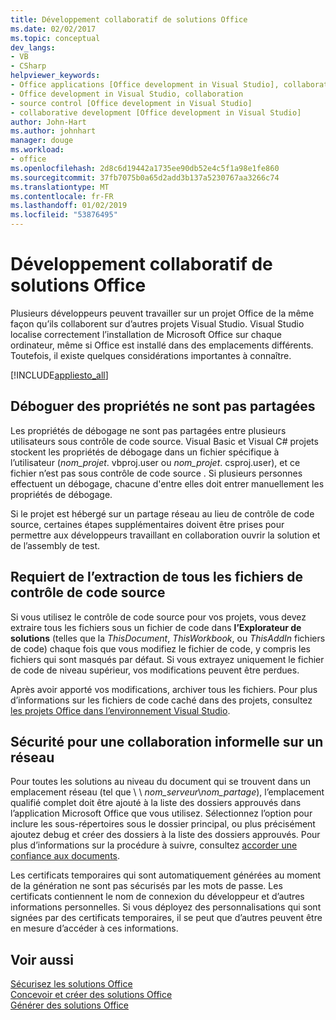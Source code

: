 ```yaml
---
title: Développement collaboratif de solutions Office
ms.date: 02/02/2017
ms.topic: conceptual
dev_langs:
- VB
- CSharp
helpviewer_keywords:
- Office applications [Office development in Visual Studio], collaborative development
- Office development in Visual Studio, collaboration
- source control [Office development in Visual Studio]
- collaborative development [Office development in Visual Studio]
author: John-Hart
ms.author: johnhart
manager: douge
ms.workload:
- office
ms.openlocfilehash: 2d8c6d19442a1735ee90db52e4c5f1a98e1fe860
ms.sourcegitcommit: 37fb7075b0a65d2add3b137a5230767aa3266c74
ms.translationtype: MT
ms.contentlocale: fr-FR
ms.lasthandoff: 01/02/2019
ms.locfileid: "53876495"
---
```

# <a name="collaborative-development-of-office-solutions"></a>Développement collaboratif de solutions Office
  Plusieurs développeurs peuvent travailler sur un projet Office de la même façon qu’ils collaborent sur d’autres projets Visual Studio. Visual Studio localise correctement l’installation de Microsoft Office sur chaque ordinateur, même si Office est installé dans des emplacements différents. Toutefois, il existe quelques considérations importantes à connaître.  
  
 [!INCLUDE[appliesto_all](../vsto/includes/appliesto-all-md.md)]  
  
## <a name="debug-properties-are-not-shared"></a>Déboguer des propriétés ne sont pas partagées  
 Les propriétés de débogage ne sont pas partagées entre plusieurs utilisateurs sous contrôle de code source. Visual Basic et Visual C# projets stockent les propriétés de débogage dans un fichier spécifique à l’utilisateur (*nom_projet*. vbproj.user ou *nom_projet*. csproj.user), et ce fichier n’est pas sous contrôle de code source . Si plusieurs personnes effectuent un débogage, chacune d'entre elles doit entrer manuellement les propriétés de débogage.  
  
 Si le projet est hébergé sur un partage réseau au lieu de contrôle de code source, certaines étapes supplémentaires doivent être prises pour permettre aux développeurs travaillant en collaboration ouvrir la solution et de l’assembly de test.  
  
## <a name="source-control-requires-checking-out-all-files"></a>Requiert de l’extraction de tous les fichiers de contrôle de code source  
 Si vous utilisez le contrôle de code source pour vos projets, vous devez extraire tous les fichiers sous un fichier de code dans **l’Explorateur de solutions** (telles que la *ThisDocument*, *ThisWorkbook*, ou *ThisAddIn* fichiers de code) chaque fois que vous modifiez le fichier de code, y compris les fichiers qui sont masqués par défaut. Si vous extrayez uniquement le fichier de code de niveau supérieur, vos modifications peuvent être perdues.  
  
 Après avoir apporté vos modifications, archiver tous les fichiers. Pour plus d’informations sur les fichiers de code caché dans des projets, consultez [les projets Office dans l’environnement Visual Studio](../vsto/office-projects-in-the-visual-studio-environment.md).  
  
## <a name="security-for-informal-collaboration-on-a-network"></a>Sécurité pour une collaboration informelle sur un réseau  
 Pour toutes les solutions au niveau du document qui se trouvent dans un emplacement réseau (tel que \\ \\ *nom_serveur*\\*nom_partage*), l’emplacement qualifié complet doit être ajouté à la liste des dossiers approuvés dans l’application Microsoft Office que vous utilisez. Sélectionnez l’option pour inclure les sous-répertoires sous le dossier principal, ou plus précisément ajoutez debug et créer des dossiers à la liste des dossiers approuvés. Pour plus d’informations sur la procédure à suivre, consultez [accorder une confiance aux documents](../vsto/granting-trust-to-documents.md).  
  
 Les certificats temporaires qui sont automatiquement générées au moment de la génération ne sont pas sécurisés par les mots de passe. Les certificats contiennent le nom de connexion du développeur et d’autres informations personnelles. Si vous déployez des personnalisations qui sont signées par des certificats temporaires, il se peut que d’autres peuvent être en mesure d’accéder à ces informations.  
  
## <a name="see-also"></a>Voir aussi  
 [Sécurisez les solutions Office](../vsto/securing-office-solutions.md)   
 [Concevoir et créer des solutions Office](../vsto/designing-and-creating-office-solutions.md)   
 [Générer des solutions Office](../vsto/building-office-solutions.md)  
